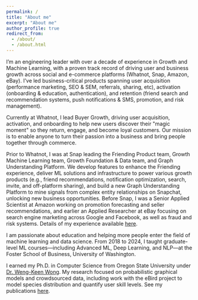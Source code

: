 ```yaml
---
permalink: /
title: "About me"
excerpt: "About me"
author_profile: true
redirect_from:
  - /about/
  - /about.html
---
```


I’m an engineering leader with over a decade of experience in Growth and Machine Learning, with a proven track record of driving user and business growth across social and e-commerce platforms (Whatnot, Snap, Amazon, eBay). I’ve led business-critical products spanning user acquisition (performance marketing, SEO & SEM, referrals, sharing, etc), activation (onboarding & education, authentication), and retention (friend search and recommendation systems, push notifications & SMS, promotion, and risk management). 

Currently at Whatnot, I lead Buyer Growth, driving user acquisition, activation, and onboarding to help new users discover their "magic moment" so they return, engage, and become loyal customers. Our mission is to enable anyone to turn their passion into a business and bring people together through commerce. 

Prior to Whatnot, I was at Snap leading the Friending Product team, Growth Machine Learning team, Growth Foundation & Data team, and Graph Understanding Platform. We develop features to enhance the Friending experience, deliver ML solutions and infrastructure to power various growth products (e.g., friend recommendations, notification optimization, search, invite, and off-platform sharing), and build a new Graph Understanding Platform to mine signals from complex entity relationships on Snapchat, unlocking new business opportunities. Before Snap, I was a Senior Applied Scientist at Amazon working on promotion forecasting and seller recommendations, and earlier an Applied Researcher at eBay focusing on search engine marketing across Google and Facebook, as well as fraud and risk systems. Details of my experience available [here](https://zariable.github.io/experience/).

I am passionate about education and helping more people enter the field of machine learning and data science. From 2018 to 2024, I taught graduate-level ML courses—including Advanced ML, Deep Learning, and NLP—at the Foster School of Business, University of Washington.

I earned my Ph.D. in Computer Science from Oregon State University under [Dr. Weng-Keen Wong](http://web.engr.oregonstate.edu/~wongwe/). My research focused on probabilistic graphical models and crowdsourced data, including work with the eBird project to model species distribution and quantify user skill levels. See my publications [here](https://zariable.github.io/publications/).